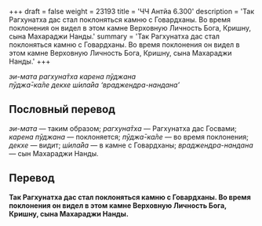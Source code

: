 +++
draft = false
weight = 23193
title = 'ЧЧ Антйа 6.300'
description = 'Так Рагхунатха дас стал поклоняться камню с Говардханы. Во время поклонения он видел в этом камне Верховную Личность Бога, Кришну, сына Махараджи Нанды.'
summary = 'Так Рагхунатха дас стал поклоняться камню с Говардханы. Во время поклонения он видел в этом камне Верховную Личность Бога, Кришну, сына Махараджи Нанды.'
+++

_эи-мата рагхуна̄тха карена пӯджана  
пӯджа̄-ка̄ле декхе ш́ила̄йа ‘враджендра-нандана’_

## Пословный перевод

_эи_\-_мата_ — таким образом; _рагхуна̄тха_ — Рагхунатха дас Госвами; _карена_ _пӯджана_ — поклоняется; _пӯджа̄_\-_ка̄ле_ — во время поклонения; _декхе_ — видит; _ш́ила̄йа_ — в камне с Говардханы; _враджендра_\-_нандана_ — сын Махараджи Нанды.

## Перевод

**Так Рагхунатха дас стал поклоняться камню с Говардханы. Во время поклонения он видел в этом камне Верховную Личность Бога, Кришну, сына Махараджи Нанды.**
